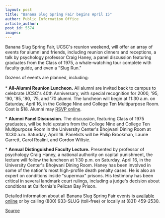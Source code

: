 ```yaml
---
layout: post
title: "Banana Slug Spring Fair begins April 15"
author: Public Information Office
article_author: 
post_id: 5574
images:
---
```


<a name="content" id="content"></a>
<p>
  Banana Slug Spring Fair, UCSC's reunion weekend, will offer an array of events for alumni and friends, including reunion dinners and receptions, a talk by psychology professor Craig Haney, a panel discussion featuring graduates from the Class of 1975, a whale-watching tour complete with faculty guide, and even a "Slug Run."<br>
</p>
<p>
  Dozens of events are planned, including:<br>
  <br>
  * <b>All-Alumni Reunion Luncheon.</b> All alumni are invited back to campus to celebrate UCSC's 40th Anniversary, with special recognition for 2000, '95, '90, '85, '80, '75, and '70 alumni. The luncheon will begin at 11:30 a.m. on Saturday, April 16, in the College Nine and College Ten Multipurpose Room. Cost is $18. Alumni may <a href="http://www.ucsc.onlinecommunity.com/cgi-any/activities.dll/show?sitename=UCSC&amp;id=62&amp;bid=&amp;template=event_register.htm">RSVP online</a>.
</p>
<p>
  * <b>Alumni Panel Discussion.</b> The discussion, featuring Class of 1975 graduates, will be held upstairs from the College Nine and College Ten Multipurpose Room in the University Center's Bhojwani Dining Room at 10:30 a.m. Saturday, April 16. Panelists will be Philip Brookman, Laurie Garrett, Carol Realini, and Gordon Wiltsie.<br>
</p>
<p>
  * <b>Annual Distinguished Faculty Lecture.</b> Presented by professor of psychology Craig Haney, a national authority on capital punishment, the lecture will follow the luncheon at 1:30 p.m. on Saturday, April 16, in the University Center's Bhojwani Dining Room. Haney has been involved in some of the nation's most high-profile death penalty cases. He is also an expert on conditions inside "supermax" prisons. His testimony has been critical in several landmark court rulings, including a judge's decision about conditions at California's Pelican Bay Prison.
</p>
<p>
  Detailed information about all Banana Slug Spring Fair events is <a href="http://www.ucsc.onlinecommunity.com/cgi-any/activities.dll/show?sitename=UCSC&amp;id=62&amp;bid=&amp;template=event_register.htm">available online</a> or by calling (800) 933-SLUG (toll-free) or locally at (831) 459-2530.
</p>
<p><a href="http://www1.ucsc.edu/currents/04-05/03-28/bssf.asp" title="Permalink to bssf">Source</a></p>
